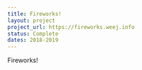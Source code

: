 ```yaml
---
title: Fireworks!
layout: project
project_url: https://fireworks.weej.info
status: Complete
dates: 2018-2019
---
```

Fireworks!